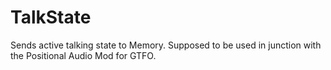 # TalkState
Sends active talking state to Memory. Supposed to be used in junction with the Positional Audio Mod for GTFO.
